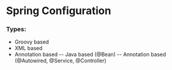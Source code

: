 # Spring Configuration

### Types:
- Groovy based
- XML based
- Annotation based
-- Java based (@Bean)
-- Annotation based (@Autowired, @Service, @Controller)











